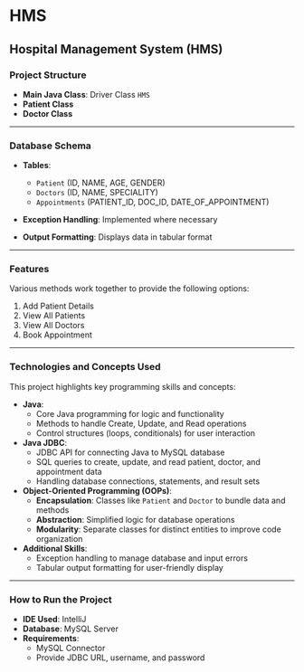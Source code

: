 # HMS

## Hospital Management System (HMS)

### Project Structure

- **Main Java Class**: Driver Class `HMS`
- **Patient Class**
- **Doctor Class**

---

### Database Schema

- **Tables**:
  - `Patient` (ID, NAME, AGE, GENDER)
  - `Doctors` (ID, NAME, SPECIALITY)
  - `Appointments` (PATIENT_ID, DOC_ID, DATE_OF_APPOINTMENT)

- **Exception Handling**: Implemented where necessary
- **Output Formatting**: Displays data in tabular format

---

### Features

Various methods work together to provide the following options:
1. Add Patient Details
2. View All Patients
3. View All Doctors
4. Book Appointment

---

### Technologies and Concepts Used

This project highlights key programming skills and concepts:
- **Java**:
  - Core Java programming for logic and functionality
  - Methods to handle Create, Update, and Read operations
  - Control structures (loops, conditionals) for user interaction
- **Java JDBC**:
  - JDBC API for connecting Java to MySQL database
  - SQL queries to create, update, and read patient, doctor, and appointment data
  - Handling database connections, statements, and result sets
- **Object-Oriented Programming (OOPs)**:
  - **Encapsulation**: Classes like `Patient` and `Doctor` to bundle data and methods
  - **Abstraction**: Simplified logic for database operations
  - **Modularity**: Separate classes for distinct entities to improve code organization
- **Additional Skills**:
  - Exception handling to manage database and input errors
  - Tabular output formatting for user-friendly display

---

### How to Run the Project

- **IDE Used**: IntelliJ
- **Database**: MySQL Server
- **Requirements**:
  - MySQL Connector
  - Provide JDBC URL, username, and password
